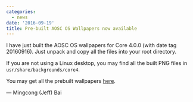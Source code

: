 ```yaml
---
categories:
  - news
date: '2016-09-19'
title: Pre-built AOSC OS Wallpapers now available
---
```



I have just built the AOSC OS wallpapers for Core 4.0.0 (with date tag 20160916). Just unpack and copy all the files into your root directory.

If you are not using a Linux desktop, you may find all the built PNG files in `usr/share/backgrounds/core4`.

You may get all the prebuilt wallpapers [here](https://github.com/AOSC-Dev/aosc-os-artworks/releases/tag/v20160916).

— Mingcong (Jeff) Bai